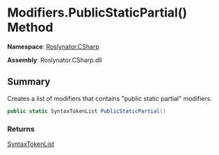 # Modifiers\.PublicStaticPartial\(\) Method

**Namespace**: [Roslynator.CSharp](../../README.md)

**Assembly**: Roslynator\.CSharp\.dll

## Summary

Creates a list of modifiers that contains "public static partial" modifiers\.

```csharp
public static SyntaxTokenList PublicStaticPartial()
```

### Returns

[SyntaxTokenList](https://docs.microsoft.com/en-us/dotnet/api/microsoft.codeanalysis.syntaxtokenlist)

